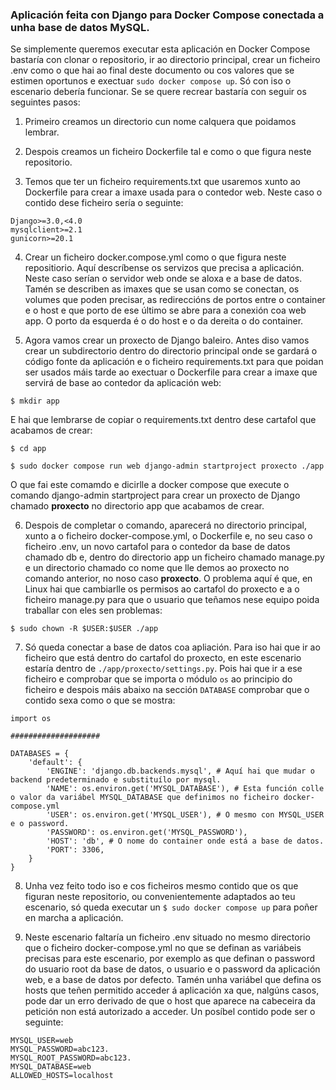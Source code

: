 ### Aplicación feita con Django para Docker Compose conectada a unha base de datos MySQL.

Se simplemente queremos executar esta aplicación en Docker Compose bastaría con clonar o repositorio, ir ao directorio principal, crear un ficheiro .env como o que hai ao final deste documento ou cos valores que se estimen oportunos e exectuar `sudo docker compose up`. Só con iso o escenario debería funcionar. Se se quere recrear bastaría con seguir os seguintes pasos:

1. Primeiro creamos un directorio cun nome calquera que poidamos lembrar.

2. Despois creamos un ficheiro Dockerfile tal e como o que figura neste repositorio.

3. Temos que ter un ficheiro requirements.txt que usaremos xunto ao Dockerfile para crear a imaxe usada para o contedor web. Neste caso o contido dese ficheiro sería o seguinte:

```
Django>=3.0,<4.0
mysqlclient>=2.1
gunicorn>=20.1
```

4. Crear un ficheiro docker.compose.yml como o que figura neste repositiorio. Aquí descríbense os servizos que precisa a aplicación. Neste caso serían o servidor web onde se aloxa e a base de datos. Tamén se describen as imaxes que se usan como se conectan, os volumes que poden precisar, as redireccións de portos entre o container e o host e que porto de ese último se abre para a conexión coa web app. O porto da esquerda é o do host e o da dereita o do container.

5. Agora vamos crear un proxecto de Django baleiro. Antes diso vamos crear un subdirectorio dentro do directorio principal onde se gardará o código fonte da aplicación e o ficheiro requirements.txt para que poidan ser usados máis tarde ao exectuar o Dockerfile para crear a imaxe que servirá de base ao contedor da aplicación web:

```
$ mkdir app
```

E hai que lembrarse de copiar o requirements.txt dentro dese cartafol que acabamos de crear:

```
$ cd app
```

```
$ sudo docker compose run web django-admin startproject proxecto ./app
```

O que fai este comamdo e dicirlle a docker compose que execute o comando django-admin startproject para crear un proxecto de Django chamado **proxecto** no directorio app que acabamos de crear.

6. Despois de completar o comando, aparecerá no directorio principal, xunto a o ficheiro docker-compose.yml, o Dockerfile e, no seu caso o ficheiro .env, un novo cartafol para o contedor da base de datos chamado db e, dentro do directorio app un ficheiro chamado manage.py e un directorio chamado co nome que lle demos ao proxecto no comando anterior, no noso caso **proxecto**.
O problema aquí é que, en Linux hai que cambiarlle os permisos ao cartafol do proxecto e a o ficheiro manage.py para que o usuario que teñamos nese equipo poida traballar con eles sen problemas:

```
$ sudo chown -R $USER:$USER ./app
```

7. Só queda conectar a base de datos coa apliación. Para iso hai que ir ao ficheiro que está dentro do cartafol do proxecto, en este escenario estaría dentro de `./app/proxecto/settings.py`. Pois hai que ir a ese ficheiro e comprobar que se importa o módulo `os` ao principio do ficheiro e despois máis abaixo na sección `DATABASE` comprobar que o contido sexa como o que se mostra:

```
import os

####################

DATABASES = {
    'default': {
        'ENGINE': 'django.db.backends.mysql', # Aquí hai que mudar o backend predeterminado e substituílo por mysql.
        'NAME': os.environ.get('MYSQL_DATABASE'), # Esta función colle o valor da variábel MYSQL_DATABASE que definimos no ficheiro docker-compose.yml
        'USER': os.environ.get('MYSQL_USER'), # O mesmo con MYSQL_USER e o password.
        'PASSWORD': os.environ.get('MYSQL_PASSWORD'),
        'HOST': 'db', # O nome do container onde está a base de datos.
        'PORT': 3306,
    }
} 
```
8. Unha vez feito todo iso e cos ficheiros mesmo contido que os que figuran neste repositorio, ou convenientemente adaptados ao teu escenario, só queda executar un `$ sudo docker compose up` para poñer en marcha a aplicación.

9. Neste escenario faltaría un ficheiro .env situado no mesmo directorio que o ficheiro docker-compose.yml no que se definan as variábeis precisas para este escenario, por exemplo as que definan o password do usuario root da base de datos, o usuario e o password da aplicación web, e a base de datos por defecto. Tamén unha variábel que defina os hosts que teñen permitido acceder á aplicación xa que, nalgúns casos, pode dar un erro derivado de que o host que aparece na cabeceira da petición non está autorizado a acceder. Un posíbel contido pode ser o seguinte:

```
MYSQL_USER=web
MYSQL_PASSWORD=abc123.
MYSQL_ROOT_PASSWORD=abc123.
MYSQL_DATABASE=web
ALLOWED_HOSTS=localhost
```
 
